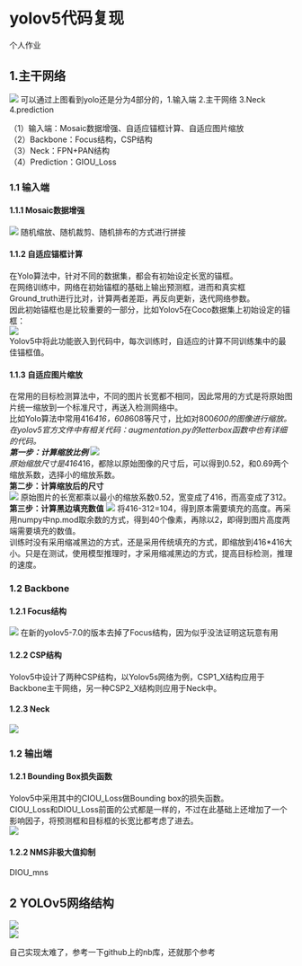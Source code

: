 # yolov5代码复现
个人作业
## 1.主干网络
![](markdown_images/主干网络.png)
可以通过上图看到yolo还是分为4部分的，1.输入端 2.主干网络 3.Neck 4.prediction

（1）输入端：Mosaic数据增强、自适应锚框计算、自适应图片缩放    
（2）Backbone：Focus结构，CSP结构     
（3）Neck：FPN+PAN结构     
（4）Prediction：GIOU_Loss    

### 1.1 输入端
#### 1.1.1 Mosaic数据增强
![](markdown_images/Mosaic数据增强.png)
随机缩放、随机裁剪、随机排布的方式进行拼接

#### 1.1.2 自适应锚框计算
在Yolo算法中，针对不同的数据集，都会有初始设定长宽的锚框。   
在网络训练中，网络在初始锚框的基础上输出预测框，进而和真实框Ground_truth进行比对，计算两者差距，再反向更新，迭代网络参数。   
因此初始锚框也是比较重要的一部分，比如Yolov5在Coco数据集上初始设定的锚框：      
![](markdown_images/anchor大小.png)      
Yolov5中将此功能嵌入到代码中，每次训练时，自适应的计算不同训练集中的最佳锚框值。     

#### 1.1.3 自适应图片缩放
在常用的目标检测算法中，不同的图片长宽都不相同，因此常用的方式是将原始图片统一缩放到一个标准尺寸，再送入检测网络中。    
比如Yolo算法中常用416*416，608*608等尺寸，比如对800*600的图像进行缩放。    
在yolov5官方文件中有相关代码：augmentation.py的letterbox函数中也有详细的代码。    
**第一步：计算缩放比例**
![](markdown_images/自动缩放.png)    
原始缩放尺寸是416*416，都除以原始图像的尺寸后，可以得到0.52，和0.69两个缩放系数，选择小的缩放系数。   
**第二步：计算缩放后的尺寸**   
![](markdown_images/计算缩放后的尺寸.png)
原始图片的长宽都乘以最小的缩放系数0.52，宽变成了416，而高变成了312。   
**第三步：计算黑边填充数值**
![](markdown_images/计算黑边填充数值.png)
将416-312=104，得到原本需要填充的高度。再采用numpy中np.mod取余数的方式，得到40个像素，再除以2，即得到图片高度两端需要填充的数值。    
训练时没有采用缩减黑边的方式，还是采用传统填充的方式，即缩放到416*416大小。只是在测试，使用模型推理时，才采用缩减黑边的方式，提高目标检测，推理的速度。   

### 1.2 Backbone
#### 1.2.1 Focus结构
![](markdown_images/Focus结构.png)
在新的yolov5-7.0的版本去掉了Focus结构，因为似乎没法证明这玩意有用
#### 1.2.2 CSP结构
Yolov5中设计了两种CSP结构，以Yolov5s网络为例，CSP1_X结构应用于Backbone主干网络，另一种CSP2_X结构则应用于Neck中。    
#### 1.2.3 Neck
![](markdown_images/yolov4和yolov5Neck的区别.png)    


### 1.2 输出端    
#### 1.2.1 Bounding Box损失函数
Yolov5中采用其中的CIOU_Loss做Bounding box的损失函数。   
CIOU_Loss和DIOU_Loss前面的公式都是一样的，不过在此基础上还增加了一个影响因子，将预测框和目标框的长宽比都考虑了进去。    
![](markdown_images/CIOU_Loss.png)    
#### 1.2.2 NMS非极大值抑制
DIOU_mns


## 2 YOLOv5网络结构
![](markdown_images/backbone.png)   
![](markdown_images/head.png)   


自己实现太难了，参考一下github上的nb库，还就那个参考





